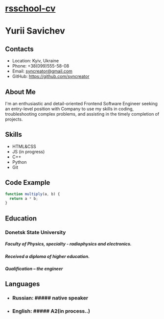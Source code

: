 # [rsschool-cv](https://syncreator.github.io/rsschool-cv/cv)

# Yurii Savichev

## Contacts

- Location: Kyiv, Ukraine
- Phone: +38(099)555-58-08
- Email: syncreator@gmail.com
- GitHub: https://github.com/syncreator

## About Me

I'm an enthusiastic and detail-oriented Frontend Software Engineer seeking an entry-level position with Company to use my skills in coding, troubleshooting complex problems, and assisting in the timely completion of projects.

## Skills

- HTML&CSS
- JS (in progress)
- C++
- Python
- Git

## Code Example

```js
function multiply(a, b) {
  return a * b;
}
```

## Education

### Donetsk State University

##### Faculty of Physics, specialty - radiophysics and electronics.

##### Received a diploma of higher education.

##### Qualification – the engineer

## Languages

- ### Russian: ##### native speaker
- ### English: ##### A2(in process..)
